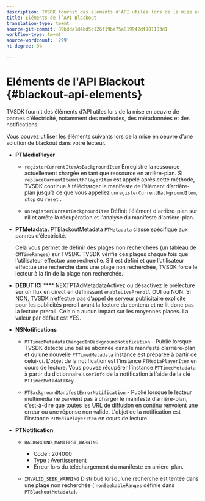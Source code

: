 ```yaml
---
description: TVSDK fournit des éléments d’API utiles lors de la mise en oeuvre de pannes d’électricité, notamment des méthodes, des métadonnées et des notifications.
title: Eléments de l’API Blackout
translation-type: tm+mt
source-git-commit: 89bdda1d4bd5c126f19ba75a819942df901183d1
workflow-type: tm+mt
source-wordcount: '299'
ht-degree: 0%

---
```



# Eléments de l&#39;API Blackout {#blackout-api-elements}

TVSDK fournit des éléments d’API utiles lors de la mise en oeuvre de pannes d’électricité, notamment des méthodes, des métadonnées et des notifications.

Vous pouvez utiliser les éléments suivants lors de la mise en oeuvre d’une solution de blackout dans votre lecteur.

* **PTMediaPlayer**

   * `registerCurrentItemAsBackgroundItem` Enregistre la ressource actuellement chargée en tant que ressource en arrière-plan. Si `replaceCurrentItemWithPlayerItem` est appelé après cette méthode, TVSDK continue à télécharger le manifeste de l’élément d’arrière-plan jusqu’à ce que vous appeliez `unregisterCurrentBackgroundItem`, `stop` ou `reset` .

   * `unregisterCurrentBackgroundItem` Définit l&#39;élément d&#39;arrière-plan sur nil et arrête la récupération et l&#39;analyse du manifeste d&#39;arrière-plan.

* **PTMetadata.** PTBlackoutMetadata `PTMetadata` classe spécifique aux pannes d’électricité.

   Cela vous permet de définir des plages non recherchées (un tableau de `CMTimeRanges`) sur TVSDK. TVSDK vérifie ces plages chaque fois que l’utilisateur effectue une recherche. S’il est défini et que l’utilisateur effectue une recherche dans une plage non recherchée, TVSDK force le lecteur à la fin de la plage non recherchée.

* **DÉBUT ICI** **** NEXTPTAdMetadataActivez ou désactivez le prélecture sur un flux en direct en définissant  `enableLivePreroll` OUI ou NON. Si NON, TVSDK n’effectue pas d’appel de serveur publicitaire explicite pour les publicités preroll avant la lecture du contenu et ne lit donc pas la lecture preroll. Cela n&#39;a aucun impact sur les moyennes places. La valeur par défaut est YES.

* **NSNotifications**

   * `PTTimedMetadataChangedInBackgroundNotification` - Publié lorsque TVSDK détecte une balise abonnée dans le manifeste d’arrière-plan et qu’une nouvelle  `PTTimedMetadata` instance est préparée à partir de celui-ci. L&#39;objet de la notification est l&#39;instance `PTMediaPlayerItem` en cours de lecture. Vous pouvez récupérer l&#39;instance `PTTimedMetadata` à partir du dictionnaire `userInfo` de la notification à l&#39;aide de la clé `PTTimedMetadataKey`.

   * `PTBackgroundManifestErrorNotification` - Publié lorsque le lecteur multimédia ne parvient pas à charger le manifeste d’arrière-plan, c’est-à-dire que toutes les URL de diffusion en continu renvoient une erreur ou une réponse non valide. L&#39;objet de la notification est l&#39;instance `PTMediaPlayerItem` en cours de lecture.

* **PTNotification**

   * `BACKGROUND_MANIFEST_WARNING`

      * Code : 204000
      * Type : Avertissement
      * Erreur lors du téléchargement du manifeste en arrière-plan.
   * `INVALID_SEEK_WARNING` Distribué lorsqu’une recherche est tentée dans une plage non recherchée ( `nonSeekableRanges` définie dans  `PTBlackoutMetadata`).